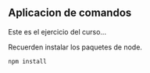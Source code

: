 

## Aplicacion de comandos

Este es el ejercicio del curso...

Recuerden instalar los paquetes de node.

```
npm install
```